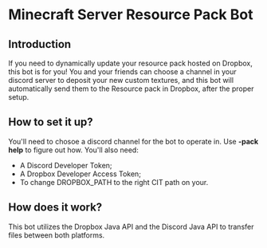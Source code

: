 # Minecraft Server Resource Pack Bot

## Introduction
If you need to dynamically update your resource pack hosted on Dropbox, this bot is for you!
You and your friends can choose a channel in your discord server to deposit your new custom textures, and this bot will automatically send them to the Resource pack in Dropbox, after the proper setup.

## How to set it up?

You'll need to chosoe a discord channel for the bot to operate in. Use **-pack help** to figure out how. You'll also need:
- A Discord Developer Token;
- A Dropbox Developer Access Token;
- To change DROPBOX_PATH to the right CIT path on your.

## How does it work?

This bot utilizes the Dropbox Java API and the Discord Java API to transfer files between both platforms.
